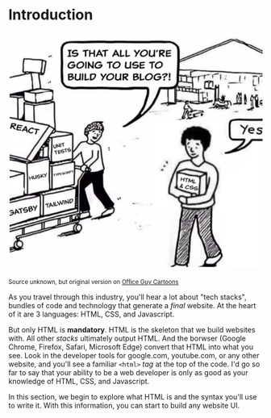 # Introduction

![Only need HTML and CSS](./files/only-html-css.png)

<small>Source unknown, but original version on [Office Guy Cartoons](https://www.officeguycartoons.com/product/all-you-need/)</small>

As you travel through this industry, you'll hear a lot about "tech stacks", bundles of code and technology that generate a _final_ website. At the heart of it are 3 languages: HTML, CSS, and Javascript.

But only HTML is **mandatory**. HTML is the skeleton that we build websites with. All other _stacks_ ultimately output HTML. And the borwser (Google Chrome, Firefox, Safari, Microsoft Edge) convert that HTML into what you see. Look in the developer tools for google.com, youtube.com, or any other website, and you'll see a familiar `<html>` _tag_ at the top of the code. I'd go so far to say that your ability to be a web developer is only as good as your knowledge of HTML, CSS, and Javascript.

In this section, we begin to explore what HTML is and the syntax you'll use to write it. With this information, you can start to build any website UI.
